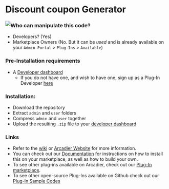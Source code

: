 <h1> Discount coupon Generator</h1>
<p align="center"><img src="https://bootstrap.arcadier.com/github/plug-in-icons/Discount.png" style="float: left;"></p>

### Who can manipulate this code?
* Developers? (Yes)
* Marketplace Owners (No. But it can be *used* and is already available on your `Admin Portal` > `Plug-Ins` > `Available`)

### Pre-Installation requirements
* A [Developer dashboard](https://dashboard.sandbox.arcadier.io/account/login)
  * If you do not have one, and wish to have one, sign up as a Plug-In Developer [here](http://form.arcadier.com/arcadier/plugin-developer)

### Installation:
* Download the repository
* Extract `admin` and `user` folders
* Compress `admin` and `user` together
* Upload the resulting `.zip` file to your [developer dashboard](https://dashboard.sandbox.arcadier.io/account/login)

### Links
* Refer to the [wiki](https://github.com/Arcadier/Discount-Coupon-Generator/wiki) or [Arcadier Website](https://support.arcadier.com/hc/en-us/articles/360030008454) for more information.
* You can check out our [Documentation](api.arcadier.com) for instructions on how to install this on your marketplace, as well as how to build your own.
* To see other plug-ins available on Arcadier, check out our [Plug-In marketplace](https://api.arcadier.com/plug-in-marketplace/).
* To see other open-source Plug-Ins available on Github check out our [Plug-In Sample Codes](https://github.com/Arcadier/Plug-In-Sample-Codes)
